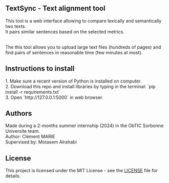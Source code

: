 <h2>TextSync - Text alignment tool</h2>
This tool is a web interface allowing to compare lexically and semantically two texts.<br>
It pairs similar sentences based on the selected metrics. <br><br>

The this tool allows you to upload large text files (hundreds of pages) and find pairs of sentences in reasonable time (few minutes at most).<br>

<h2>Instructions to install</h2>
1. Make sure a recent version of Python is installed on computer.<br>
2. Download this repo and install libraries by typing in the terminal: `pip install -r requirements.txt`<br>
3. Open `http://127.0.0.1:5000` in web browser.

<h2>Authors</h2>
Made during a 2-months summer internship (2024) in the ObTIC Sorbonne Universite team.<br>
Author: Clément MARIE <br>
Supervised by: Motasem Alrahabi <br>

## License

This project is licensed under the MIT License - see the [LICENSE](LICENSE) file for details.


